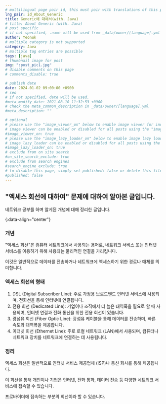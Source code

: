```yaml
---
# multilingual page pair id, this must pair with translations of this page. (This name must be unique)
lng_pair: id_About_Generic
title: Generic에 대해서(with. Java)
# title: About Generic (with. Java)
# post specific
# if not specified, .name will be used from _data/owner/[language].yml
author: Yeonuk
# multiple category is not supported
category: Java
# multiple tag entries are possible
tags: [java]
# thumbnail image for post
img: ":post_pic1.jpg"
# disable comments on this page
# comments_disable: true

# publish date
date: 2024-01-02 09:00:00 +0900
# seo
# if not specified, date will be used.
#meta_modify_date: 2021-08-10 11:32:53 +0900
# check the meta_common_description in _data/owner/[language].yml
#meta_description: ""

# optional
# please use the "image_viewer_on" below to enable image viewer for individual pages or posts (_posts/ or [language]/_posts folders).
# image viewer can be enabled or disabled for all posts using the "image_viewer_posts: true" setting in _data/conf/main.yml.
#image_viewer_on: true
# please use the "image_lazy_loader_on" below to enable image lazy loader for individual pages or posts (_posts/ or [language]/_posts folders).
# image lazy loader can be enabled or disabled for all posts using the "image_lazy_loader_posts: true" setting in _data/conf/main.yml.
#image_lazy_loader_on: true
# exclude from on site search
#on_site_search_exclude: true
# exclude from search engines
#search_engine_exclude: true
# to disable this page, simply set published: false or delete this file
#published: false
---
```


<!-- outline-start -->

## "엑세스 회선에 대하여" 문제에 대하여 알아본 글입니다.

네트워크 공부를 하며 알게된 개념에 대해 정리한 글입니다.

{:data-align="center"}

<!-- outline-end -->

### 개념

"엑세스 회선"은 컴퓨터 네트워크에서 사용되는 용어로, 네트워크 서비스 또는 인터넷 서비스를 이용하기 위해 사용되는 물리적인 연결을 가리킵니다.

이것은 일반적으로 데이터를 전송하거나 네트워크에 액세스하기 위한 경로나 매체를 의미합니다.

### 엑세스 회선의 형태

1. DSL (Digital Subscriber Line): 주로 가정용 브로드밴드 인터넷 서비스에 사용되며, 전화선을 통해 인터넷에 연결됩니다.
2. 전용 회선 (Dedicated Line): 기업이나 조직에서 더 높은 대역폭을 필요로 할 때 사용되며, 인터넷 연결과 전화 통신을 위한 전용 회선이 있습니다.
3. 광섬유 회선 (Fiber Optic Line): 광섬유 케이블을 통해 데이터를 전송하며, 빠른 속도와 대역폭을 제공합니다.
4. 이더넷 회선 (Ethernet Line): 주로 로컬 네트워크 (LAN)에서 사용되며, 컴퓨터나 네트워크 장치를 네트워크에 연결하는 데 사용됩니다.

### 정리

엑세스 회선은 일반적으로 인터넷 서비스 제공업체 (ISP)나 통신 회사를 통해 제공됩니다.

이 회선을 통해 개인이나 기업은 인터넷, 전화 통화, 데이터 전송 등 다양한 네트워크 서비스에 접속할 수 있습니다.

프로바이더에 접속하는 부분의 회선이라 할 수 있습니다.

